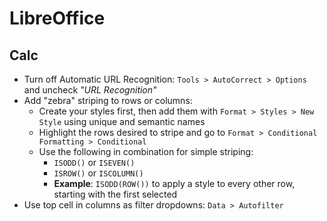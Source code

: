 # LibreOffice

## Calc

* Turn off Automatic URL Recognition: `Tools > AutoCorrect > Options` and uncheck *"URL Recognition"*
* Add "zebra" striping to rows or columns:
  * Create your styles first, then add them with `Format > Styles > New Style` using unique and semantic names
  * Highlight the rows desired to stripe and go to `Format > Conditional Formatting > Conditional`
  * Use the following in combination for simple striping:
    * `ISODD()` or `ISEVEN()`
    * `ISROW()` or `ISCOLUMN()`
    * **Example**:  `ISODD(ROW())` to apply a style to every other row, starting with the first selected
* Use top cell in columns as filter dropdowns: `Data > Autofilter`


